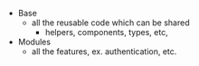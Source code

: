 - Base
  - all the reusable code which can be shared
    - helpers, components, types, etc,
- Modules
  - all the features, ex. authentication, etc.
